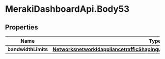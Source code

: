 # MerakiDashboardApi.Body53

## Properties
Name | Type | Description | Notes
------------ | ------------- | ------------- | -------------
**bandwidthLimits** | [**NetworksnetworkIdappliancetrafficShapinguplinkBandwidthBandwidthLimitsCellular**](NetworksnetworkIdappliancetrafficShapinguplinkBandwidthBandwidthLimitsCellular.md) |  | [optional] 
